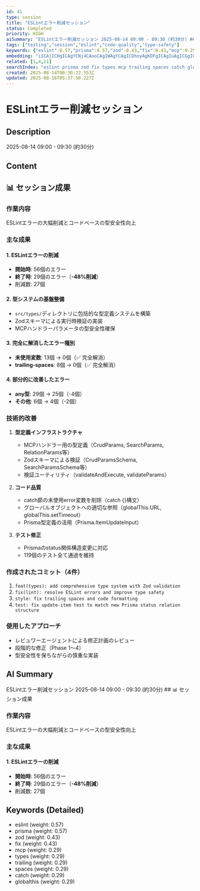 ```yaml
---
id: 41
type: session
title: "ESLintエラー削減セッション"
status: Completed
priority: HIGH
aiSummary: "ESLintエラー削減セッション 2025-08-14 09:00 - 09:30 (約30分) ## 📊 セッション成果\n\n### 作業内容\nESLintエラーの大幅削減とコードベースの型安全性向上\n\n### 主な成果\n\n#### 1. ESLintエラーの削減\n- **開始時**: 56個のエラー\n- **終了時**: 29個のエラー（**-48%削減**）\n- 削減数: 27個\n\n####"
tags: ["testing","session","eslint","code-quality","type-safety"]
keywords: {"eslint":0.57,"prisma":0.57,"zod":0.43,"fix":0.43,"mcp":0.29}
embedding: "iICAjICHgICAgYCNj4CAooCAgIWAgYCAgICDhoyAgKOFgICAgIuAgICGgICPgICjlICAgoCUgICAjYOEioCAl4mAgImAloCAgI+KgIOAgKOYgICDgI2AgICKj4OAgICinoCAi4CDgICAgoyKg4CAoZeAgI+AgICAgIiFj4qAgKE="
related: [1,4,11]
searchIndex: "eslint prisma zod fix types mcp trailing spaces catch globalthis"
created: 2025-08-14T00:30:22.553Z
updated: 2025-08-16T05:37:50.227Z
---
```


# ESLintエラー削減セッション

## Description

2025-08-14 09:00 - 09:30 (約30分)

## Content

## 📊 セッション成果

### 作業内容
ESLintエラーの大幅削減とコードベースの型安全性向上

### 主な成果

#### 1. ESLintエラーの削減
- **開始時**: 56個のエラー
- **終了時**: 29個のエラー（**-48%削減**）
- 削減数: 27個

#### 2. 型システムの基盤整備
- `src/types/`ディレクトリに包括的な型定義システムを構築
- Zodスキーマによる実行時検証の実装
- MCPハンドラーパラメータの型安全性確保

#### 3. 完全に解消したエラー種別
- **未使用変数**: 13個 → 0個（✅ 完全解消）
- **trailing-spaces**: 8個 → 0個（✅ 完全解消）

#### 4. 部分的に改善したエラー
- **any型**: 29個 → 25個（-4個）
- **その他**: 6個 → 4個（-2個）

### 技術的改善

1. **型定義インフラストラクチャ**
   - MCPハンドラー用の型定義（CrudParams, SearchParams, RelationParams等）
   - Zodスキーマによる検証（CrudParamsSchema, SearchParamsSchema等）
   - 検証ユーティリティ（validateAndExecute, validateParams）

2. **コード品質**
   - catch節の未使用error変数を削除（catch {}構文）
   - グローバルオブジェクトへの適切な参照（globalThis.URL, globalThis.setTimeout）
   - Prisma型定義の活用（Prisma.ItemUpdateInput）

3. **テスト修正**
   - Prismaのstatus関係構造変更に対応
   - 119個のテスト全て通過を維持

### 作成されたコミット（4件）
1. `feat(types): add comprehensive type system with Zod validation`
2. `fix(lint): resolve ESLint errors and improve type safety`
3. `style: fix trailing spaces and code formatting`
4. `test: fix update-item test to match new Prisma status relation structure`

### 使用したアプローチ
- レビュワーエージェントによる修正計画のレビュー
- 段階的な修正（Phase 1〜4）
- 型安全性を保ちながらの慎重な実装

## AI Summary

ESLintエラー削減セッション 2025-08-14 09:00 - 09:30 (約30分) ## 📊 セッション成果

### 作業内容
ESLintエラーの大幅削減とコードベースの型安全性向上

### 主な成果

#### 1. ESLintエラーの削減
- **開始時**: 56個のエラー
- **終了時**: 29個のエラー（**-48%削減**）
- 削減数: 27個

####

## Keywords (Detailed)

- eslint (weight: 0.57)
- prisma (weight: 0.57)
- zod (weight: 0.43)
- fix (weight: 0.43)
- mcp (weight: 0.29)
- types (weight: 0.29)
- trailing (weight: 0.29)
- spaces (weight: 0.29)
- catch (weight: 0.29)
- globalthis (weight: 0.29)


